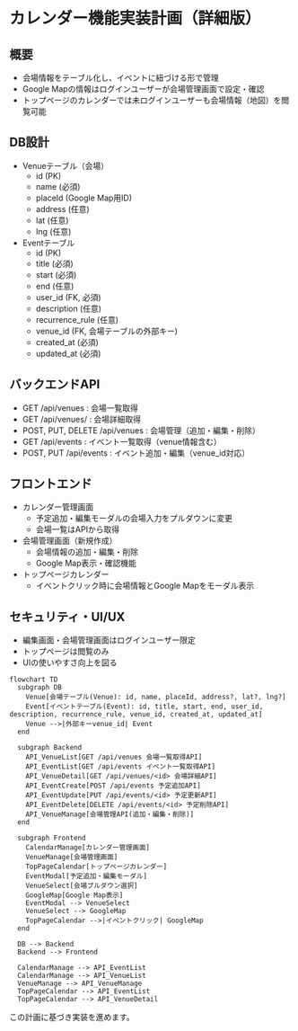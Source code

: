 # カレンダー機能実装計画（詳細版）

## 概要
- 会場情報をテーブル化し、イベントに紐づける形で管理
- Google Mapの情報はログインユーザーが会場管理画面で設定・確認
- トップページのカレンダーでは未ログインユーザーも会場情報（地図）を閲覧可能

## DB設計
- Venueテーブル（会場）
  - id (PK)
  - name (必須)
  - placeId (Google Map用ID)
  - address (任意)
  - lat (任意)
  - lng (任意)
- Eventテーブル
  - id (PK)
  - title (必須)
  - start (必須)
  - end (任意)
  - user_id (FK, 必須)
  - description (任意)
  - recurrence_rule (任意)
  - venue_id (FK, 会場テーブルの外部キー)
  - created_at (必須)
  - updated_at (必須)

## バックエンドAPI
- GET /api/venues : 会場一覧取得
- GET /api/venues/<id> : 会場詳細取得
- POST, PUT, DELETE /api/venues : 会場管理（追加・編集・削除）
- GET /api/events : イベント一覧取得（venue情報含む）
- POST, PUT /api/events : イベント追加・編集（venue_id対応）

## フロントエンド
- カレンダー管理画面
  - 予定追加・編集モーダルの会場入力をプルダウンに変更
  - 会場一覧はAPIから取得
- 会場管理画面（新規作成）
  - 会場情報の追加・編集・削除
  - Google Map表示・確認機能
- トップページカレンダー
  - イベントクリック時に会場情報とGoogle Mapをモーダル表示

## セキュリティ・UI/UX
- 編集画面・会場管理画面はログインユーザー限定
- トップページは閲覧のみ
- UIの使いやすさ向上を図る

```mermaid
flowchart TD
  subgraph DB
    Venue[会場テーブル(Venue): id, name, placeId, address?, lat?, lng?]
    Event[イベントテーブル(Event): id, title, start, end, user_id, description, recurrence_rule, venue_id, created_at, updated_at]
    Venue -->|外部キーvenue_id| Event
  end

  subgraph Backend
    API_VenueList[GET /api/venues 会場一覧取得API]
    API_EventList[GET /api/events イベント一覧取得API]
    API_VenueDetail[GET /api/venues/<id> 会場詳細API]
    API_EventCreate[POST /api/events 予定追加API]
    API_EventUpdate[PUT /api/events/<id> 予定更新API]
    API_EventDelete[DELETE /api/events/<id> 予定削除API]
    API_VenueManage[会場管理API(追加・編集・削除)]
  end

  subgraph Frontend
    CalendarManage[カレンダー管理画面]
    VenueManage[会場管理画面]
    TopPageCalendar[トップページカレンダー]
    EventModal[予定追加・編集モーダル]
    VenueSelect[会場プルダウン選択]
    GoogleMap[Google Map表示]
    EventModal --> VenueSelect
    VenueSelect --> GoogleMap
    TopPageCalendar -->|イベントクリック| GoogleMap
  end

  DB --> Backend
  Backend --> Frontend

  CalendarManage --> API_EventList
  CalendarManage --> API_VenueList
  VenueManage --> API_VenueManage
  TopPageCalendar --> API_EventList
  TopPageCalendar --> API_VenueDetail
```

この計画に基づき実装を進めます。